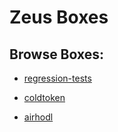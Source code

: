 Zeus Boxes
==========

## Browse Boxes:

* [regression-tests](regression-tests.md)

* [coldtoken](coldtoken.md)

* [airhodl](airhodl.md)

